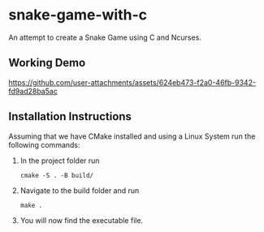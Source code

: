 # snake-game-with-c
An attempt to create a Snake Game using C and Ncurses.

## Working Demo
https://github.com/user-attachments/assets/624eb473-f2a0-46fb-9342-fd9ad28ba5ac

## Installation Instructions  
Assuming that we have CMake installed and using a Linux System run the following commands:  
1. In the project folder run
   ```
   cmake -S . -B build/
   ```
2. Navigate to the build folder and run
   ```
   make .
   ```
3. You will now find the executable file.
